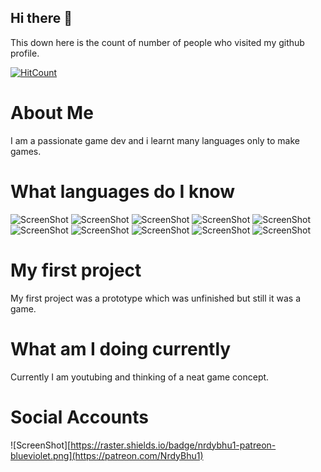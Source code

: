 ## Hi there 👋

This down here is the count of number of people who visited my github profile. 

[![HitCount](http://hits.dwyl.com/NrdyBhu1/NrdyBhu1.svg)](#)

# About Me
I am a passionate game dev and i learnt many languages only to make games.

# What languages do I know

![ScreenShot](https://raster.shields.io/badge/python-90%25-green.png)
![ScreenShot](https://raster.shields.io/badge/html-80%25-important.png)
![ScreenShot](https://raster.shields.io/badge/css-50%25-informational.png)
![ScreenShot](https://raster.shields.io/badge/javascript-70%25-yellow.png)
![ScreenShot](https://raster.shields.io/badge/brainf-100%25-ff69b4.png)
![ScreenShot](https://raster.shields.io/badge/rust-70%25-red.png)
![ScreenShot](https://raster.shields.io/badge/java-80%25-critical.png)
![ScreenShot](https://raster.shields.io/badge/csharp-80%25-success.png)
![ScreenShot](https://raster.shields.io/badge/cpp-20%25-inactive.png)
![ScreenShot](https://raster.shields.io/badge/cg-80%25-blueviolet.png)

# My first project
My first project was a prototype which was unfinished but still it was a game.

# What am I doing currently
Currently I am youtubing and thinking of a neat game concept.


# Social Accounts

![ScreenShot][https://raster.shields.io/badge/nrdybhu1-patreon-blueviolet.png](https://patreon.com/NrdyBhu1)
